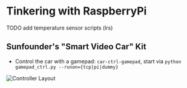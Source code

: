 # Tinkering with RaspberryPi
TODO add temperature sensor scripts (lrs)
## Sunfounder's "Smart Video Car" Kit

* Control the car with a gamepad: `car-ctrl-gamepad`, start via `python gamepad_ctrl.py --runon={tcp|pi|dummy}`

![Controller Layout](figures/gamepad-schematic.png)



